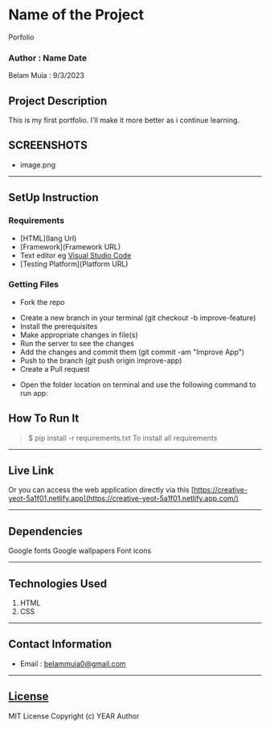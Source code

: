 # Name of the Project
Porfolio
### Author : Name Date
Belam Muia : 9/3/2023
## Project Description
This is my first portfolio. I'll make it more better as i continue learning.

## SCREENSHOTS
- image.png


********
## SetUp Instruction
### Requirements
* [HTML](lang Url)
* [Framework](Framework URL)
* Text editor eg [Visual Studio Code](https://code.visualstudio.com/download)
* [Testing Platform](Platform URL)


### Getting Files
* Fork the repo
- Create a new branch in your terminal (git checkout -b improve-feature)
- Install the prerequisites
- Make appropriate changes in file(s)
- Run the server to see the changes
- Add the changes and commit them (git commit -am "Improve App")
- Push to the branch (git push origin improve-app)
- Create a Pull request
* Open the folder location on terminal and use the following command to run app:

## How To Run It
>  $ pip install -r requirements.txt
To install all requirements


*****
## Live Link
Or you can access the web application directly via this [https://creative-yeot-5a1f01.netlify.app](https://creative-yeot-5a1f01.netlify.app.com/)
*****
## Dependencies
Google fonts
Google wallpapers
Font icons
*****
## Technologies Used
1. HTML
2. CSS
*****
## Contact Information
* Email : belammuia0@gmail.com
*****
## [License](LICENSE)
MIT License
Copyright (c) YEAR Author